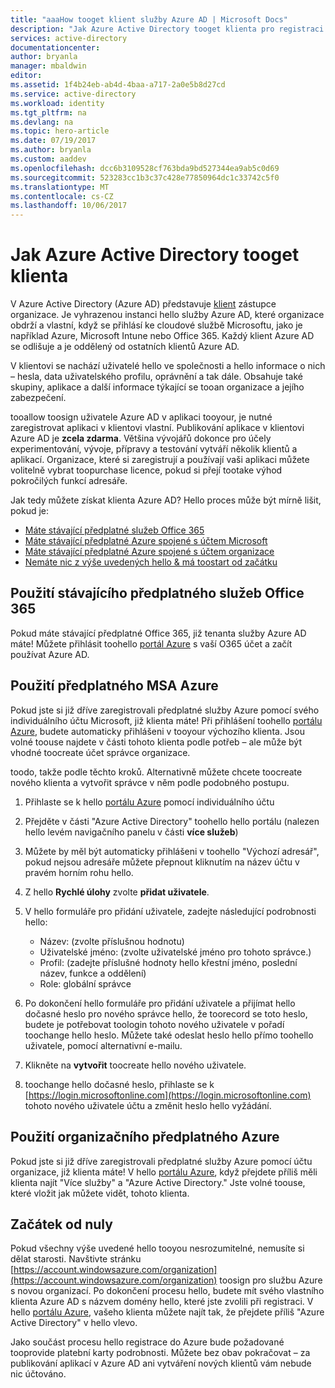 ```yaml
---
title: "aaaHow tooget klient služby Azure AD | Microsoft Docs"
description: "Jak Azure Active Directory tooget klienta pro registraci a vytváření aplikací."
services: active-directory
documentationcenter: 
author: bryanla
manager: mbaldwin
editor: 
ms.assetid: 1f4b24eb-ab4d-4baa-a717-2a0e5b8d27cd
ms.service: active-directory
ms.workload: identity
ms.tgt_pltfrm: na
ms.devlang: na
ms.topic: hero-article
ms.date: 07/19/2017
ms.author: bryanla
ms.custom: aaddev
ms.openlocfilehash: dcc6b3109528cf763bda9bd527344ea9ab5c0d69
ms.sourcegitcommit: 523283cc1b3c37c428e77850964dc1c33742c5f0
ms.translationtype: MT
ms.contentlocale: cs-CZ
ms.lasthandoff: 10/06/2017
---
```

# <a name="how-tooget-an-azure-active-directory-tenant"></a>Jak Azure Active Directory tooget klienta
V Azure Active Directory (Azure AD) představuje [klient](https://msdn.microsoft.com/library/azure/jj573650.aspx#BKMK_WhatIsAnAzureADTenant) zástupce organizace.  Je vyhrazenou instanci hello služby Azure AD, které organizace obdrží a vlastní, když se přihlásí ke cloudové službě Microsoftu, jako je například Azure, Microsoft Intune nebo Office 365.  Každý klient Azure AD se odlišuje a je oddělený od ostatních klientů Azure AD.  

V klientovi se nachází uživatelé hello ve společnosti a hello informace o nich – hesla, data uživatelského profilu, oprávnění a tak dále.  Obsahuje také skupiny, aplikace a další informace týkající se tooan organizace a jejího zabezpečení.

tooallow toosign uživatele Azure AD v aplikaci tooyour, je nutné zaregistrovat aplikaci v klientovi vlastní.  Publikování aplikace v klientovi Azure AD je **zcela zdarma**.  Většina vývojářů dokonce pro účely experimentování, vývoje, přípravy a testování vytváří několik klientů a aplikací.  Organizace, které si zaregistrují a používají vaši aplikaci můžete volitelně vybrat toopurchase licence, pokud si přejí tootake výhod pokročilých funkcí adresáře.

Jak tedy můžete získat klienta Azure AD?  Hello proces může být mírně lišit, pokud je:

* [Máte stávající předplatné služeb Office 365](#use-an-existing-office-365-subscription)
* [Máte stávající předplatné Azure spojené s účtem Microsoft](#use-an-msa-azure-subscription)
* [Máte stávající předplatné Azure spojené s účtem organizace](#use-an-organizational-azure-subscription)
* [Nemáte nic z výše uvedených hello & má toostart od začátku](#start-from-scratch)

## <a name="use-an-existing-office-365-subscription"></a>Použití stávajícího předplatného služeb Office 365
Pokud máte stávající předplatné Office 365, již tenanta služby Azure AD máte! Můžete přihlásit toohello [portál Azure](https://portal.azure.com) s vaší O365 účet a začít používat Azure AD.

## <a name="use-an-msa-azure-subscription"></a>Použití předplatného MSA Azure
Pokud jste si již dříve zaregistrovali předplatné služby Azure pomocí svého individuálního účtu Microsoft, již klienta máte!  Při přihlášení toohello [portálu Azure](https://portal.azure.com), budete automaticky přihlášeni v tooyour výchozího klienta. Jsou volné toouse najdete v části tohoto klienta podle potřeb – ale může být vhodné toocreate účet správce organizace.

toodo, takže podle těchto kroků.  Alternativně můžete chcete toocreate nového klienta a vytvořit správce v něm podle podobného postupu.

1. Přihlaste se k hello [portálu Azure](https://portal.azure.com) pomocí individuálního účtu
2. Přejděte v části "Azure Active Directory" toohello hello portálu (nalezen hello levém navigačního panelu v části **více služeb**)
3. Můžete by měl být automaticky přihlášeni v toohello "Výchozí adresář", pokud nejsou adresáře můžete přepnout kliknutím na název účtu v pravém horním rohu hello.
4. Z hello **Rychlé úlohy** zvolte **přidat uživatele**.
5. V hello formuláře pro přidání uživatele, zadejte následující podrobnosti hello:

   * Název: (zvolte příslušnou hodnotu)
   * Uživatelské jméno: (zvolte uživatelské jméno pro tohoto správce.)
   * Profil: (zadejte příslušné hodnoty hello křestní jméno, poslední název, funkce a oddělení)
   * Role: globální správce
6. Po dokončení hello formuláře pro přidání uživatele a přijímat hello dočasné heslo pro nového správce hello, že toorecord se toto heslo, budete je potřebovat toologin tohoto nového uživatele v pořadí toochange hello heslo. Můžete také odeslat heslo hello přímo toohello uživatele, pomocí alternativní e-mailu.
7. Klikněte na **vytvořit** toocreate hello nového uživatele.
8. toochange hello dočasné heslo, přihlaste se k [https://login.microsoftonline.com](https://login.microsoftonline.com) tohoto nového uživatele účtu a změnit heslo hello vyžádání.

## <a name="use-an-organizational-azure-subscription"></a>Použití organizačního předplatného Azure
Pokud jste si již dříve zaregistrovali předplatné služby Azure pomocí účtu organizace, již klienta máte!  V hello [portálu Azure](https://portal.azure.com), když přejdete příliš měli klienta najít "Více služby" a "Azure Active Directory."  Jste volné toouse, které vložit jak můžete vidět, tohoto klienta.

## <a name="start-from-scratch"></a>Začátek od nuly
Pokud všechny výše uvedené hello tooyou nesrozumitelné, nemusíte si dělat starosti.  Navštivte stránku [https://account.windowsazure.com/organization](https://account.windowsazure.com/organization) toosign pro službu Azure s novou organizací.  Po dokončení procesu hello, budete mít svého vlastního klienta Azure AD s názvem domény hello, které jste zvolili při registraci.  V hello [portálu Azure](https://portal.azure.com), vašeho klienta můžete najít tak, že přejdete příliš "Azure Active Directory" v hello vlevo.

Jako součást procesu hello registrace do Azure bude požadované tooprovide platební karty podrobnosti.  Můžete bez obav pokračovat – za publikování aplikací v Azure AD ani vytváření nových klientů vám nebude nic účtováno.
